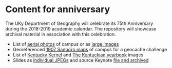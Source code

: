 # Content for anniversary

The UKy Department of Geography will celebrate its 75th Anniversary during the 2018-2019 academic calendar. The repository wiil showcase archival material in association with this celebration.

* List of [aerial photos](https://github.com/UKy-GIS/uky-gis.github.io/tree/master/history/aerial_photos) of campus or as [large images](https://uky-gis.github.io/history/aerial_photos/)
* Georeferenced [1907 Sanborn maps](https://uky-gis.github.io/geocache/) of campus for a geocache challenge
* List of [Kentucky Kernel](https://github.com/UKy-GIS/uky-gis.github.io/tree/master/history/kernel) and [The Kentuckian yearbook](https://github.com/UKy-GIS/uky-gis.github.io/tree/master/history/yearbook) images
* Slides as [individual JPEGs](https://github.com/UKy-GIS/uky-gis.github.io/tree/master/history/slides) and source Keynote [file and archived](https://outragegis.com/download/m/)

